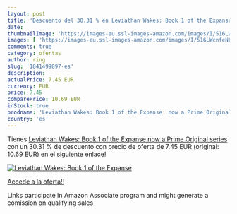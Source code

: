 ```yaml
---
layout: post
title: 'Descuento del 30.31 % en Leviathan Wakes: Book 1 of the Expanse  '
date: 
thumbnailImage: 'https://images-eu.ssl-images-amazon.com/images/I/516LWcnfeNL._SL200_.jpg'
images: [ 'https://images-eu.ssl-images-amazon.com/images/I/516LWcnfeNL._SL200_.jpg' ]
comments: true
category: ofertas
author: ring
slug: '1841499897-es'
description:
actualPrice: 7.45 EUR
currency: EUR
price: 7.45
comparePrice: 10.69 EUR
inStock: true
prodname: 'Leviathan Wakes: Book 1 of the Expanse  now a Prime Original series '
country: 'es'
---
```


Tienes [Leviathan Wakes: Book 1 of the Expanse  now a Prime Original series ](https://www.amazon.es/dp/1841499897/?tag=tolees-21) con un 30.31 % de descuento con precio de oferta de 7.45 EUR (original: 10.69 EUR) en el siguiente enlace!

[![Leviathan Wakes: Book 1 of the Expanse  ](https://images-eu.ssl-images-amazon.com/images/I/516LWcnfeNL._SL200_.jpg)](https://www.amazon.es/dp/1841499897/?tag=tolees-21)

[Accede a la oferta!!](https://www.amazon.es/dp/1841499897/?tag=tolees-21)

Links participate in Amazon Associate program and might generate a comission on qualifying sales


